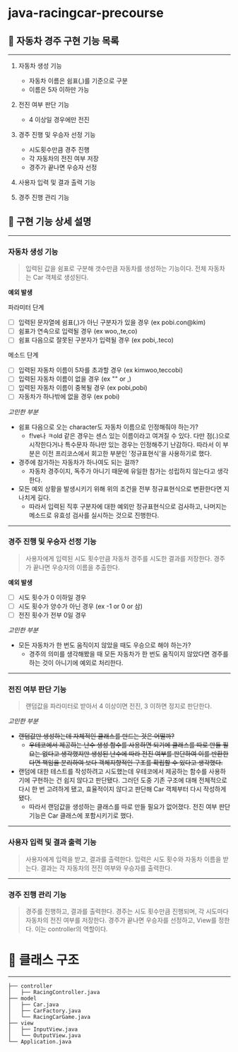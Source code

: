 # java-racingcar-precourse

## 🚗 자동차 경주 구현 기능 목록

---

1. 자동차 생성 기능
   - 자동차 이름은 쉼표(,)를 기준으로 구분
   - 이름은 5자 이하만 가능


2. 전진 여부 판단 기능
    - 4 이상일 경우에만 전진


3. 경주 진행 및 우승자 선정 기능
    - 시도횟수만큼 경주 진행
    - 각 자동차의 전진 여부 저장
    - 경주가 끝나면 우승자 선정


4. 사용자 입력 및 결과 출력 기능


5. 경주 진행 관리 기능



## 🚗 구현 기능 상세 설명

---

### 자동차 생성 기능
> 입력된 값을 쉼표로 구분해 갯수만큼 자동차를 생성하는 기능이다. 전체 자동차는 Car 객체로 생성된다.

**예외 발생**

파라미터 단계
- [ ] 입력된 문자열에 쉼표(,)가 아닌 구분자가 있을 경우 (ex pobi.con@kim)
- [ ] 쉼표가 연속으로 입력될 경우 (ex woo,,te,co)
- [ ] 쉼표 다음으로 잘못된 구분자가 입력될 경우 (ex pobi,.teco) 

메소드 단계
- [ ] 입력된 자동차 이름이 5자를 초과할 경우 (ex kimwoo,teccobi)
- [ ] 입력된 자동차 이름이 없을 경우 (ex  "" or ,)
- [ ] 입력된 자동차 이름이 중복될 경우 (ex pobi,pobi)
- [ ] 자동차가 하나밖에 없을 경우 (ex pobi)

_고민한 부분_
- 쉼표 다음으로 오는 character도 자동차 이름으로 인정해줘야 하는가?
  - f!ve나 ㅋold 같은 경우는 센스 있는 이름이라고 여겨질 수 있다. 다만 점(.)으로 시작한다거나 특수문자 하나만 있는 경우는 인정해주기 난감하다. 따라서 이 부분은 이전 프리코스에서 회고한 부분인 '정규표현식'을 사용하기로 했다.
- 경주에 참가하는 자동차가 하나여도 되는 걸까?
  - 자동차 경주이지, 독주가 아니기 때문에 유일한 참가는 성립하지 않는다고 생각한다.
- 모든 예외 상황을 발생시키기 위해 위의 조건을 전부 정규표현식으로 변환한다면 지나치게 길다.
  - 따라서 입력된 직후 구분자에 대한 예외만 정규표현식으로 검사하고, 나머지는 메소드로 유효성 검사를 실시하는 것으로 진행한다. 

---


### 경주 진행 및 우승자 선정 기능
> 사용자에게 입력된 시도 횟수만큼 자동차 경주를 시도한 결과를 저장한다. 경주가 끝나면 우승자의 이름을 추출한다.

**예외 발생**
- [ ] 시도 횟수가 0 이하일 경우
- [ ] 시도 횟수가 양수가 아닌 경우 (ex -1 or 0 or 삼)
- [ ] 전진 횟수가 전부 0일 경우

_고민한 부분_
- 모든 자동차가 한 번도 움직이지 않았을 때도 우승으로 해야 하는가?
  - 경주의 의미를 생각해봤을 때 모든 자동차가 한 번도 움직이지 않았다면 경주를 하는 것이 아니기에 예외로 처리한다.

---


### 전진 여부 판단 기능
> 랜덤값을 파라미터로 받아서 4 이상이면 전진, 3 이하면 정지로 판단한다.

_고민한 부분_
- ~~랜덤값만 생성하는데 자체적인 클래스를 만드는 것은 어떨까?~~
    - ~~우테코에서 제공하는 난수 생성 함수를 사용하면 되기에 클래스를 따로 만들 필요는 없다고 생각했지만 생성된 난수에 따라 전진 여부를 판단하여 이를 반환한다면 책임을 분리하여 보다 객체지향적인 구조를 확립할 수 있다고 생각했다.~~
- 랜덤에 대한 테스트를 작성하려고 시도했는데 우테코에서 제공하는 함수를 사용하기에 구현하는 건 쉽지 않다고 판단됐다. 그러던 도중 기존 구조에 대해 전체적으로 다시 한 번 고려하게 됐고, 효율적이지 않다고 판단해 Car 객체부터 다시 작성하게 됐다.
  - 따라서 랜덤값을 생성하는 클래스를 따로 만들 필요가 없어졌다. 전진 여부 판단 기능은 Car 클래스에 포함시키기로 했다.


---


### 사용자 입력 및 결과 출력 기능
> 사용자에게 입력을 받고, 결과를 출력한다. 입력은 시도 횟수와 자동차 이름을 받는다. 결과는 각 자동차의 전진 여부와 우승자를 출력한다.


---


### 경주 진행 관리 기능
> 경주를 진행하고, 결과를 출력한다. 경주는 시도 횟수만큼 진행되며, 각 시도마다 자동차의 전진 여부를 저장한다. 경주가 끝나면 우승자를 선정하고, View를 정한다. 이는 controller의 역할이다.




# 🚗 클래스 구조

---

```
├── controller
│   ├── RacingController.java
├── model
│   ├── Car.java
│   ├── CarFactory.java
│   └── RacingCarGame.java
├── view
│   ├── InputView.java
│   └── OutputView.java
└── Application.java
```